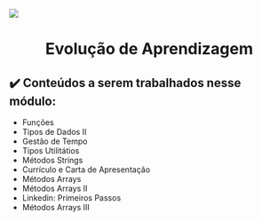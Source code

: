 ![](https://i.imgur.com/xG74tOh.png)

<h1 align= "center">Evolução de Aprendizagem</h1>

<h2>✔️ Conteúdos a serem trabalhados nesse módulo:</h2>

<ul>
<li>Funções</li>
<li>Tipos de Dados II</li>
<li>Gestão de Tempo</li>
<li>Tipos Utilitátios</li>
<li>Métodos Strings</li>
<li>Currículo e Carta de Apresentação</li>
<li>Métodos Arrays</li>
<li>Métodos Arrays II</li>
<li>Linkedin: Primeiros Passos</li>
<li>Métodos Arrays III</li>
</ul>
